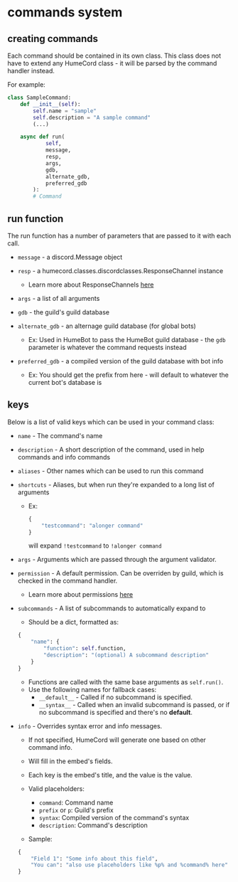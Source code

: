 # commands system
## creating commands

Each command should be contained in its own class.
This class does not have to extend any HumeCord class - 
it will be parsed by the command handler instead.

For example:
```py
class SampleCommand:
    def __init__(self):
        self.name = "sample"
        self.description = "A sample command"
        (...)

    async def run(
            self,
            message,
            resp,
            args,
            gdb,
            alternate_gdb,
            preferred_gdb
        ):
        # Command
```

## run function

The run function has a number of parameters that
are passed to it with each call.

* `message` - a discord.Message object

* `resp` - a humecord.classes.discordclasses.ResponseChannel instance
    * Learn more about ResponseChannels [here](../classes/responsechannels.md)

* `args` - a list of all arguments

* `gdb` - the guild's guild database

* `alternate_gdb` - an alternage guild database (for global bots)
    * Ex: Used in HumeBot to pass the HumeBot guild database - the `gdb` parameter is whatever the command requests instead

* `preferred_gdb` - a compiled version of the guild database with bot info
    * Ex: You should get the prefix from here - will default to whatever the current bot's database is

## keys

Below is a list of valid keys which can be used in your command class:

* `name` - The command's name

* `description` - A short description of the command, used in help commands and info commands

* `aliases` - Other names which can be used to run this command

* `shortcuts` - Aliases, but when run they're expanded to a long list of arguments
    * Ex: 
      ```py
      {
          "testcommand": "alonger command"
      }
      ```
      will expand `!testcommand` to `!alonger command`

* `args` - Arguments which are passed through the argument validator.

* `permission` - A default permission. Can be overriden by guild, which is checked in the command handler.
    * Learn more about permissions [here](../misc/permissions.md)

* `subcommands` - A list of subcommands to automatically expand to
    * Should be a dict, formatted as:
    ```py
    {
        "name": {
            "function": self.function,
            "description": "(optional) A subcommand description"
        }
    }
    ```
    * Functions are called with the same base arguments as `self.run()`.
    * Use the following names for fallback cases:
        * `__default__` - Called if no subcommand is specified.
        * `__syntax__` - Called when an invalid subcommand is passed, or if no subcommand is specified and there's no __default__.

* `info` - Overrides syntax error and info messages.
    * If not specified, HumeCord will generate one based on other command info.

    * Will fill in the embed's fields.

    * Each key is the embed's title, and the value is the value.

    * Valid placeholders:
        * `command`: Command name
        * `prefix` or `p`: Guild's prefix
        * `syntax`: Compiled version of the command's syntax
        * `description`: Command's description

    * Sample:
    ```py
    {
        "Field 1": "Some info about this field",
        "You can": "also use placeholders like %p% and %command% here"
    }
